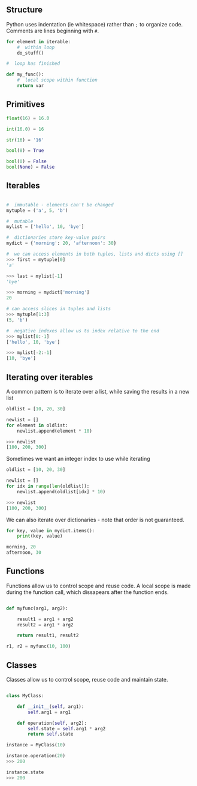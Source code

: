 ## Structure

Python uses indentation (ie whitespace) rather than `;` to organize code.  Comments are lines beginning with `#`.

```python
for element in iterable:
	#  within loop
	do_stuff()

#  loop has finished

def my_func():
	#  local scope within function
	return var
```

## Primitives

```python
float(16) = 16.0

int(16.0) = 16

str(16) = '16'

bool(8) = True

bool(0) = False
bool(None) = False
```

## Iterables

```python

#  immutable - elements can't be changed
mytuple = ('a', 5, 'b')

#  mutable
mylist = ['hello', 10, 'bye']

#  dictionaries store key-value pairs
mydict = {'morning': 20, 'afternoon': 30}

#  we can access elements in both tuples, lists and dicts using []
>>> first = mytuple[0]
'a'

>>> last = mylist[-1]
'bye'

>>> morning = mydict['morning']
20

# can access slices in tuples and lists
>>> mytuple[1:3] 
(5, 'b')

#  negative indexes allow us to index relative to the end
>>> mylist[0:-1] 
['hello', 10, 'bye']

>>> mylist[-2:-1] 
[10, 'bye']
```

## Iterating over iterables

A common pattern is to iterate over a list, while saving the results in a new list

```python
oldlist = [10, 20, 30]

newlist = []
for element in oldlist:
	newlist.append(element * 10)

>>> newlist
[100, 200, 300]
```

Sometimes we want an integer index to use while iterating

```python
oldlist = [10, 20, 30]

newlist = []
for idx in range(len(oldlist)):
	newlist.append(oldlist[idx] * 10)

>>> newlist
[100, 200, 300]
```

We can also iterate over dictionaries - note that order is not guaranteed.

```python
for key, value in mydict.items():
    print(key, value)

morning, 20
afternoon, 30
```

## Functions

Functions allow us to control scope and reuse code.  A local scope is made during the function call, which dissapears after the function ends.

```python

def myfunc(arg1, arg2):

	result1 = arg1 + arg2
	result2 = arg1 * arg2

	return result1, result2

r1, r2 = myfunc(10, 100)
```

## Classes

Classes allow us to control scope, reuse code and maintain state.

```python

class MyClass:

	def __init__(self, arg1):
		self.arg1 = arg1

	def operation(self, arg2):
		self.state = self.arg1 * arg2
		return self.state

instance = MyClass(10)

instance.operation(20)
>>> 200

instance.state
>>> 200
```
